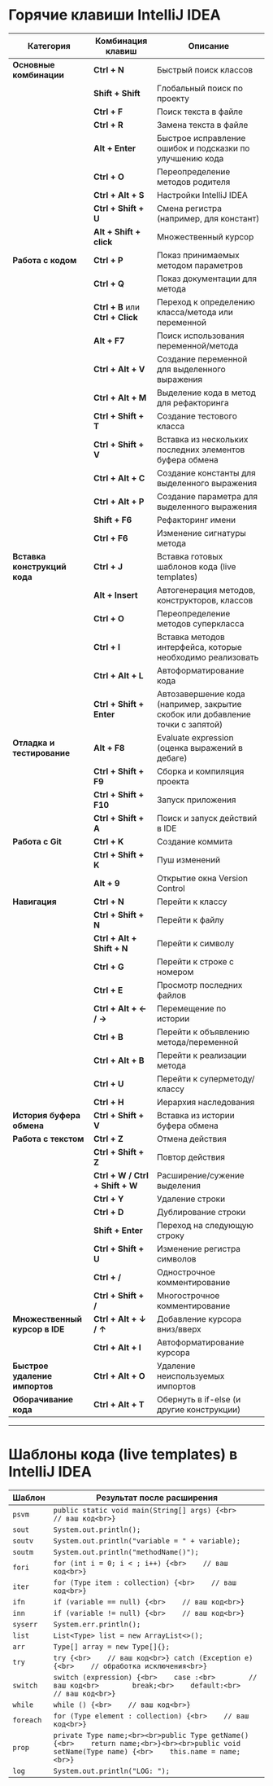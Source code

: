# Горячие клавиши IntelliJ IDEA      

| **Категория**               | **Комбинация клавиш** | **Описание**                                                                 |
|-----------------------------|-----------------------|-------------------------------------------------------------------------------|
| **Основные комбинации**     | **Ctrl + N**          | Быстрый поиск классов                                                          |
|                             | **Shift + Shift**     | Глобальный поиск по проекту                                                  |
|                             | **Ctrl + F**          | Поиск текста в файле                                                         |
|                             | **Ctrl + R**          | Замена текста в файле                                                        |
|                             | **Alt + Enter**       | Быстрое исправление ошибок и подсказки по улучшению кода                     |
|                             | **Ctrl + O**          | Переопределение методов родителя                                             |
|                             | **Ctrl + Alt + S**    | Настройки IntelliJ IDEA                                                      |
|                             | **Ctrl + Shift + U**  | Смена регистра (например, для констант)                                      |
|                             | **Alt + Shift + click**| Множественный курсор                                                        |
| **Работа с кодом**          | **Ctrl + P**          | Показ принимаемых методом параметров                                        |
|                             | **Ctrl + Q**          | Показ документации для метода                                               |
|                             | **Ctrl + B** или **Ctrl + Click**        | Переход к определению класса/метода или переменной                          |
|                             | **Alt + F7**          | Поиск использования переменной/метода                                       |
|                             | **Ctrl + Alt + V**    | Создание переменной для выделенного выражения                                |
|                             | **Ctrl + Alt + M**    | Выделение кода в метод для рефакторинга                                      |
|                             | **Ctrl + Shift + T**  | Создание тестового класса                                                   |
|                             | **Ctrl + Shift + V**  | Вставка из нескольких последних элементов буфера обмена                     |
|                             | **Ctrl + Alt + C**    | Создание константы для выделенного выражения                                 |
|                             | **Ctrl + Alt + P**    | Создание параметра для выделенного выражения                                 |
|                             | **Shift + F6**        | Рефакторинг имени                                                            |
|                             | **Ctrl + F6**         | Изменение сигнатуры метода                                                  |
| **Вставка конструкций кода**| **Ctrl + J**          | Вставка готовых шаблонов кода (live templates)                               |
|                             | **Alt + Insert**      | Автогенерация методов, конструкторов, классов                                |
|                             | **Ctrl + O**          | Переопределение методов суперкласса                                         |
|                             | **Ctrl + I**          | Вставка методов интерфейса, которые необходимо реализовать                   |
|                             | **Ctrl + Alt + L**    | Автоформатирование кода                                                     |
|                             | **Ctrl + Shift + Enter** | Автозавершение кода (например, закрытие скобок или добавление точки с запятой) |
| **Отладка и тестирование** | **Alt + F8**          | Evaluate expression (оценка выражений в дебаге)                             |
|                             | **Ctrl + Shift + F9** | Сборка и компиляция проекта                                                  |
|                             | **Ctrl + Shift + F10**| Запуск приложения                                                            |
|                             | **Ctrl + Shift + A**  | Поиск и запуск действий в IDE                                                |
| **Работа с Git**            | **Ctrl + K**          | Создание коммита                                                             |
|                             | **Ctrl + Shift + K**  | Пуш изменений                                                                |
|                             | **Alt + 9**           | Открытие окна Version Control                                               |
| **Навигация**               | **Ctrl + N**          | Перейти к классу                                                              |
|                             | **Ctrl + Shift + N**  | Перейти к файлу                                                              |
|                             | **Ctrl + Alt + Shift + N** | Перейти к символу                                                      |
|                             | **Ctrl + G**          | Перейти к строке с номером                                                   |
|                             | **Ctrl + E**          | Просмотр последних файлов                                                    |
|                             | **Ctrl + Alt + ← / →**| Перемещение по истории                                                     |
|                             | **Ctrl + B**          | Перейти к объявлению метода/переменной                                      |
|                             | **Ctrl + Alt + B**    | Перейти к реализации метода                                                  |
|                             | **Ctrl + U**          | Перейти к суперметоду/классу                                                |
|                             | **Ctrl + H**          | Иерархия наследования                                                        |
| **История буфера обмена**   | **Ctrl + Shift + V**  | Вставка из истории буфера обмена                                            |
| **Работа с текстом**        | **Ctrl + Z**          | Отмена действия                                                              |
|                             | **Ctrl + Shift + Z**  | Повтор действия                                                              |
|                             | **Ctrl + W / Ctrl + Shift + W** | Расширение/сужение выделения                                       |
|                             | **Ctrl + Y**          | Удаление строки                                                              |
|                             | **Ctrl + D**          | Дублирование строки                                                          |
|                             | **Shift + Enter**     | Переход на следующую строку                                                 |
|                             | **Ctrl + Shift + U**  | Изменение регистра символов                                                 |
|                             | **Ctrl + /**          | Однострочное комментирование                                                |
|                             | **Ctrl + Shift + /**  | Многострочное комментирование                                               |
| **Множественный курсор в IDE** | **Ctrl + Alt + ↓ / ↑** | Добавление курсора вниз/вверх                                         |
|                             | **Ctrl + Alt + I**    | Автоформатирование курсора                                                  |
| **Быстрое удаление импортов**| **Ctrl + Alt + O**    | Удаление неиспользуемых импортов                                            |
| **Оборачивание кода**       | **Ctrl + Alt + T**    | Обернуть в if-else (и другие конструкции)                                   |

---

#  Шаблоны кода (live templates) в IntelliJ IDEA 

| Шаблон | Результат после расширения |
|--------|----------------------------|
| `psvm` | ```public static void main(String[] args) {<br>    // ваш код<br>}``` |
| `sout` | `System.out.println();`    |
| `soutv` | `System.out.println("variable = " + variable);` |
| `soutm` | `System.out.println("methodName()");` |
| `fori` | ```for (int i = 0; i < ; i++) {<br>    // ваш код<br>}``` |
| `iter` | ```for (Type item : collection) {<br>    // ваш код<br>}``` |
| `ifn` | ```if (variable == null) {<br>    // ваш код<br>}``` |
| `inn` | ```if (variable != null) {<br>    // ваш код<br>}``` |
| `syserr` | `System.err.println();` |
| `list` | ```List<Type> list = new ArrayList<>();``` |
| `arr` | ```Type[] array = new Type[]{};``` |
| `try` | ```try {<br>    // ваш код<br>} catch (Exception e) {<br>    // обработка исключения<br>}``` |
| `switch` | ```switch (expression) {<br>    case :<br>        // ваш код<br>        break;<br>    default:<br>        // ваш код<br>}``` |
| `while` | ```while () {<br>    // ваш код<br>}``` |
| `foreach` | ```for (Type element : collection) {<br>    // ваш код<br>}``` |
| `prop` | ```private Type name;<br><br>public Type getName() {<br>    return name;<br>}<br><br>public void setName(Type name) {<br>    this.name = name;<br>}``` |
| `log` | `System.out.println("LOG: ");` |
